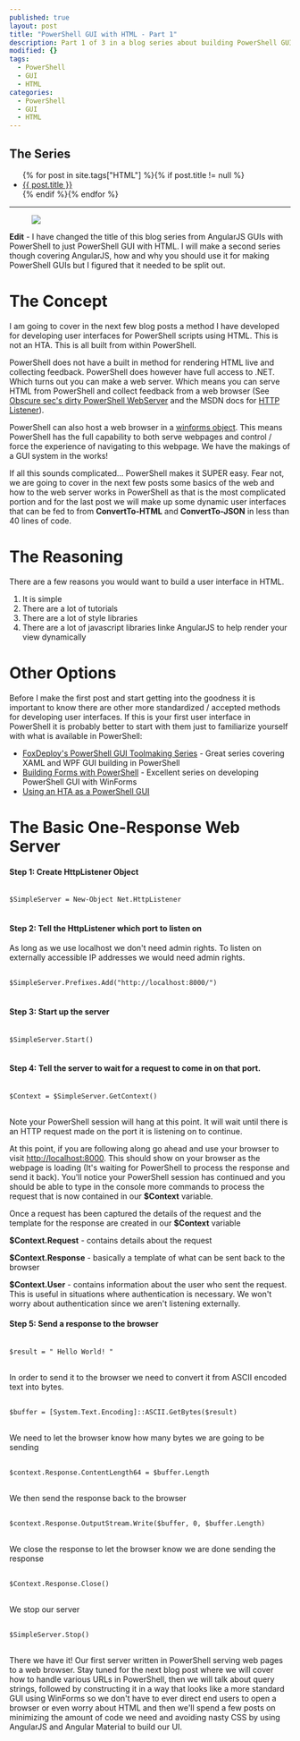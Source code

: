 ```yaml
---
published: true
layout: post
title: "PowerShell GUI with HTML - Part 1"
description: Part 1 of 3 in a blog series about building PowerShell GUIs using HTML and javascript.
modified: {}
tags: 
  - PowerShell
  - GUI
  - HTML
categories: 
  - PowerShell
  - GUI
  - HTML
---
```


## The Series
<article>
    <ul>
        {% for post in site.tags["HTML"] %}{% if post.title != null %}
            <li class="entry-title"><a href="{{ site.url }}{{ post.url }}" title="{{ post.title }}">{{ post.title }}</a></li>
        {% endif %}{% endfor %}
    </ul>
</article>

----

<figure>
	<img src="{{ site.url }}/images/AngularJS-PowerShellGUI.png">
</figure>

**Edit** - I have changed the title of this blog series from AngularJS GUIs with PowerShell to just PowerShell GUI with HTML. I will make a second series though covering AngularJS, how and why you should use it for making PowerShell GUIs but I figured that it needed to be split out.

# The Concept

I am going to cover in the next few blog posts a method I have developed for developing user interfaces for PowerShell scripts using HTML. This is not an HTA. This is all built from within PowerShell.

PowerShell does not have a built in method for rendering HTML live and collecting feedback. PowerShell does however have full access to .NET. Which turns out you can make a web server. Which means you can serve HTML from PowerShell and collect feedback from a web browser (See [Obscure sec's dirty PowerShell WebServer](http://obscuresecurity.blogspot.com/2014/05/dirty-powershell-webserver.html) and the MSDN docs for [HTTP Listener]("https://msdn.microsoft.com/en-us/library/system.net.httplistener(v=vs.110).aspx")).

PowerShell can also host a web browser in a [winforms object](https://adminscache.wordpress.com/2013/05/22/open-web-browser-in-powershell-gui/). This means PowerShell has the full capability to both serve webpages and control / force the experience of navigating to this webpage. We have the makings of a GUI system in the works!

If all this sounds complicated... PowerShell makes it SUPER easy. Fear not, we are going to cover in the next few posts some basics of the web and how to the web server works in PowerShell as that is the most complicated portion and for the last post we will make up some dynamic user interfaces that can be fed to from **ConvertTo-HTML** and **ConvertTo-JSON** in less than 40 lines of code. 

# The Reasoning

There are a few reasons you would want to build a user interface in HTML.

1. It is simple
2. There are a lot of tutorials
3. There are a lot of style libraries
4. There are a lot of javascript libraries linke AngularJS to help render your view dynamically

# Other Options

Before I make the first post and start getting into the goodness it is important to know there are other more standardized / accepted methods for developing user interfaces. If this is your first user interface in PowerShell it is probably better to start with them just to familiarize yourself with what is available in PowerShell:

* [FoxDeploy's PowerShell GUI Toolmaking Series](https://foxdeploy.com/2015/04/10/part-i-creating-powershell-guis-in-minutes-using-visual-studio-a-new-hope/) - Great series covering XAML and WPF GUI building in PowerShell
* [Building Forms with PowerShell](http://blogs.technet.com/b/stephap/archive/2012/04/23/building-forms-with-powershell-part-1-the-form.aspx) - Excellent series on developing PowerShell GUI with WinForms
* [Using an HTA as a PowerShell GUI](http://9to5it.com/using-html-applications-as-a-powershell-gui/)


# The Basic One-Response Web Server


#### Step 1: Create HttpListener Object
<pre> <code class="ps">
$SimpleServer = New-Object Net.HttpListener
</code> </pre> 

#### Step 2: Tell the HttpListener which port to listen on
As long as we use localhost we don't need admin rights. To listen on externally accessible IP addresses we would need admin rights.
<pre> <code class="ps">
$SimpleServer.Prefixes.Add("http://localhost:8000/")
</code> </pre> 

#### Step 3: Start up the server
<pre> <code class="ps">
$SimpleServer.Start()
</code> </pre> 

#### Step 4: Tell the server to wait for a request to come in on that port.
<pre> <code class="ps">
$Context = $SimpleServer.GetContext()
</code> </pre> 

Note your PowerShell session will hang at this point. It will wait until there is an HTTP request made on the port it is listening on to continue.

At this point, if you are following along go ahead and use your browser to visit [http://localhost:8000](http://localhost:8000). This should show on your browser as the webpage is loading (It's waiting for PowerShell to process the response and send it back). You'll notice your PowerShell session has continued and you should be able to type in the console more commands to process the request that is now contained in our **$Context** variable.

Once a request has been captured the details of the request and the template for the response are created in our **$Context** variable

**$Context.Request** - contains details about the request

**$Context.Response** -  basically a template of what can be sent back to the browser

**$Context.User** - contains information about the user who sent the request. This is useful in situations where authentication is necessary. We won't worry about authentication since we aren't listening externally.

#### Step 5: Send a response to the browser
<pre> <code class="ps">
$result = "<html><body> Hello World! </body></html>"
</code> </pre> 

In order to send it to the browser we need to convert it from ASCII encoded text into bytes.

<pre> <code class="ps">
$buffer = [System.Text.Encoding]::ASCII.GetBytes($result)
</code> </pre> 

We need to let the browser know how many bytes we are going to be sending
<pre> <code class="ps">
$context.Response.ContentLength64 = $buffer.Length
</code> </pre> 

We then send the response back to the browser
<pre> <code class="ps">
$context.Response.OutputStream.Write($buffer, 0, $buffer.Length)
</code> </pre> 

We close the response to let the browser know we are done sending the response
<pre> <code class="ps">
$Context.Response.Close()
</code> </pre> 

We stop our server
<pre> <code class="ps">
$SimpleServer.Stop()
</code> </pre>

There we have it! Our first server written in PowerShell serving web pages to a web browser. Stay tuned for the next blog post where we will cover how to handle various URLs in PowerShell, then we will talk about query strings, followed by constructing it in a way that looks like a more standard GUI using WinForms so we don't have to ever direct end users to open a browser or even worry about HTML and then we'll spend a few posts on minimizing the amount of code we need and avoiding nasty CSS by using AngularJS and Angular Material to build our UI.